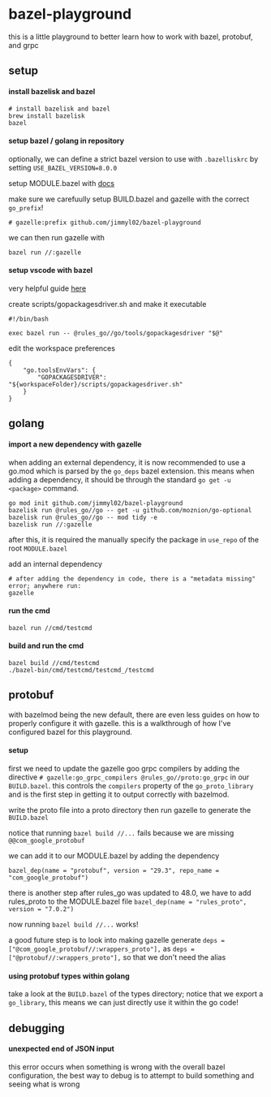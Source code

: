 # bazel-playground

this is a little playground to better learn how to work with bazel, protobuf, and grpc

## setup

#### install bazelisk and bazel

```
# install bazelisk and bazel
brew install bazelisk
bazel
```

#### setup bazel / golang in repository

optionally, we can define a strict bazel version to use with `.bazelliskrc` by setting `USE_BAZEL_VERSION=8.0.0`

setup MODULE.bazel with [docs](https://github.com/bazel-contrib/rules_go/blob/master/docs/go/core/bzlmod.md)

make sure we carefuully setup BUILD.bazel and gazelle with the correct `go_prefix`!

```
# gazelle:prefix github.com/jimmyl02/bazel-playground
```

we can then run gazelle with

```
bazel run //:gazelle
```

#### setup vscode with bazel

very helpful guide [here](https://github.com/bazelbuild/rules_go/issues/3014)

create scripts/gopackagesdriver.sh and make it executable

```
#!/bin/bash

exec bazel run -- @rules_go//go/tools/gopackagesdriver "$@"
```

edit the workspace preferences

```
{
    "go.toolsEnvVars": {
        "GOPACKAGESDRIVER": "${workspaceFolder}/scripts/gopackagesdriver.sh"
    }
}
```

## golang

#### import a new dependency with gazelle

when adding an external dependency, it is now recommended to use a go.mod which is parsed by the `go_deps` bazel extension. this means when adding a dependency, it should be through the standard `go get -u <package>` command.

```
go mod init github.com/jimmyl02/bazel-playground
bazelisk run @rules_go//go -- get -u github.com/moznion/go-optional
bazelisk run @rules_go//go -- mod tidy -e
bazelisk run //:gazelle
```

after this, it is required the manually specify the package in `use_repo` of the root `MODULE.bazel`

add an internal dependency

```
# after adding the dependency in code, there is a "metadata missing" error; anywhere run:
gazelle
```

#### run the cmd

```
bazel run //cmd/testcmd
```

#### build and run the cmd

```
bazel build //cmd/testcmd
./bazel-bin/cmd/testcmd/testcmd_/testcmd
```

## protobuf

with bazelmod being the new default, there are even less guides on how to properly configure it with gazelle. this is a walkthrough of how I've configured bazel for this playground.

#### setup

first we need to update the gazelle goo grpc compilers by adding the directive `# gazelle:go_grpc_compilers @rules_go//proto:go_grpc` in our `BUILD.bazel`. this controls the `compilers` property of the `go_proto_library` and is the first step in getting it to output correctly with bazelmod.

write the proto file into a proto directory then run gazelle to generate the `BUILD.bazel`

notice that running `bazel build //...` fails because we are missing `@@com_google_protobuf`

we can add it to our MODULE.bazel by adding the dependency

```
bazel_dep(name = "protobuf", version = "29.3", repo_name = "com_google_protobuf")
```

there is another step after rules_go was updated to 48.0, we have to add rules_proto to the MODULE.bazel file
`bazel_dep(name = "rules_proto", version = "7.0.2")`

now running `bazel build //...` works!

a good future step is to look into making gazelle generate `deps = ["@com_google_protobuf//:wrappers_proto"],` as `deps = ["@protobuf//:wrappers_proto"],` so that we don't need the alias

#### using protobuf types within golang

take a look at the `BUILD.bazel` of the types directory; notice that we export a `go_library`, this means we can just directly use it within the go code!

## debugging

#### unexpected end of JSON input

this error occurs when something is wrong with the overall bazel configuration, the best way to debug is to attempt to build something and seeing what is wrong
